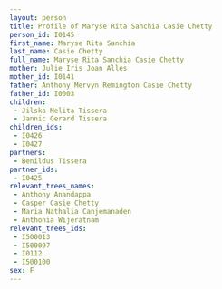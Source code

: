 ```yaml
---
layout: person
title: Profile of Maryse Rita Sanchia Casie Chetty
person_id: I0145
first_name: Maryse Rita Sanchia
last_name: Casie Chetty
full_name: Maryse Rita Sanchia Casie Chetty
mother: Julie Iris Joan Alles
mother_id: I0141
father: Anthony Mervyn Remington Casie Chetty
father_id: I0003
children:
 - Jilska Melita Tissera
 - Jannic Gerard Tissera
children_ids:
 - I0426
 - I0427
partners:
 - Benildus Tissera
partner_ids:
 - I0425
relevant_trees_names:
 - Anthony Anandappa
 - Casper Casie Chetty
 - Maria Nathalia Canjemanaden
 - Anthonia Wijeratnam
relevant_trees_ids:
 - I500013
 - I500097
 - I0112
 - I500100
sex: F
---
```


